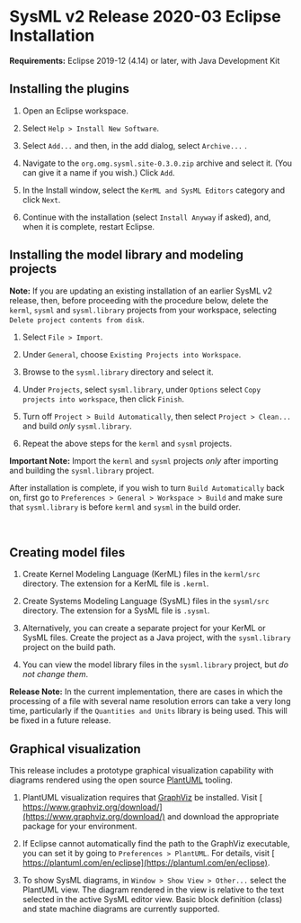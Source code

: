 # SysML v2 Release 2020-03 Eclipse Installation

**Requirements:** Eclipse 2019-12 (4.14) or later, with Java Development Kit

## Installing the plugins

1. Open an Eclipse workspace.

2. Select `Help > Install New Software`.

3. Select `Add...` and then, in the add dialog, select `Archive...` .

4. Navigate to the `org.omg.sysml.site-0.3.0.zip` archive and select it. (You can give it a name if you wish.) Click `Add`.

5. In the Install window, select the `KerML and SysML Editors` category and click `Next`.

6. Continue with the installation (select `Install Anyway` if asked), and, when it is complete, restart Eclipse.

## Installing the model library and modeling projects

**Note:** If you are updating an existing installation of an earlier SysML v2 release, then, before proceeding with the procedure
below, delete the `kerml`, `sysml` and `sysml.library` projects from your workspace, selecting `Delete project contents from disk`.

1. Select `File > Import`.

2. Under `General`, choose `Existing Projects into Workspace`.

3. Browse to the `sysml.library` directory and select it.

4. Under `Projects`, select `sysml.library`, under `Options` select `Copy projects into workspace`, then click `Finish`.

5. Turn off `Project > Build Automatically`, then select `Project > Clean...` and build *only* `sysml.library`.

6. Repeat the above steps for the `kerml` and `sysml` projects.

**Important Note:** Import the `kerml` and `sysml` projects *only* after importing and building the `sysml.library` project.

After installation is complete, if you wish to turn `Build Automatically` back on, first go to `Preferences > General > Workspace > Build`
and make sure that `sysml.library` is before `kerml` and `sysml` in the build order.

<br>

## Creating model files

1. Create Kernel Modeling Language (KerML) files in the `kerml/src` directory. The extension for a KerML file is `.kerml`.

2. Create Systems Modeling Language (SysML) files in the `sysml/src` directory. The extension for a SysML file is `.sysml`.

3. Alternatively, you can create a separate project for your KerML or SysML files. Create the project as a Java project, with
the `sysml.library` project on the build path.

4. You can view the model library files in the `sysml.library` project, but *do not change them*.
   
**Release Note:** In the current implementation, there are cases in which the processing of a file with several name resolution errors can take a very long time, 
particularly if the `Quantities and Units` library is being used. This will be fixed in a future release.

## Graphical visualization

This release includes a prototype graphical visualization capability with diagrams rendered using the open source [PlantUML](https://plantuml.com) tooling.

1. PlantUML visualization requires that [GraphViz](https://www.graphviz.org) be installed. Visit [ https://www.graphviz.org/download/](https://www.graphviz.org/download/) 
and download the appropriate package for your environment.

2. If Eclipse cannot automatically find the path to the GraphViz executable, you can set it by going to `Preferences > PlantUML`. 
For details, visit [ https://plantuml.com/en/eclipse](https://plantuml.com/en/eclipse).

3. To show SysML diagrams, in `Window > Show View > Other...` select the PlantUML view. The diagram rendered in the view is relative to the text selected 
in the active SysML editor view. Basic block definition (class) and state machine diagrams are currently supported.

